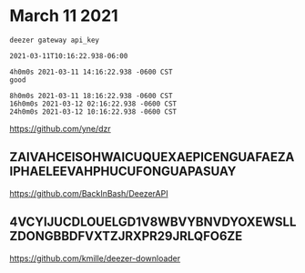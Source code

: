 # March 11 2021

~~~
deezer gateway api_key

2021-03-11T10:16:22.938-06:00

4h0m0s 2021-03-11 14:16:22.938 -0600 CST
good

8h0m0s 2021-03-11 18:16:22.938 -0600 CST
16h0m0s 2021-03-12 02:16:22.938 -0600 CST
24h0m0s 2021-03-12 10:16:22.938 -0600 CST
~~~

https://github.com/yne/dzr

## ZAIVAHCEISOHWAICUQUEXAEPICENGUAFAEZAIPHAELEEVAHPHUCUFONGUAPASUAY

https://github.com/BackInBash/DeezerAPI

## 4VCYIJUCDLOUELGD1V8WBVYBNVDYOXEWSLLZDONGBBDFVXTZJRXPR29JRLQFO6ZE

https://github.com/kmille/deezer-downloader
